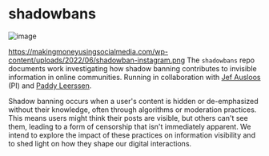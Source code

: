 # shadowbans

![image](https://github.com/user-attachments/assets/bfe5ae31-257d-45fb-9bd1-c59da8ec7c2d)

https://makingmoneyusingsocialmedia.com/wp-content/uploads/2022/06/shadowban-instagram.png
The `shadowbans` repo documents work investigating how shadow banning contributes to invisible information in online communities. Running in collaboration with [Jef Ausloos](https://www.uva.nl/en/profile/a/u/j.ausloos/j.ausloos.html) (PI) and [Paddy Leerssen](https://www.uva.nl/en/profile/l/e/p.j.leerssen/p.j.leerssen.html).

Shadow banning occurs when a user's content is hidden or de-emphasized without their knowledge, often through algorithms or moderation practices. This means users might think their posts are visible, but others can't see them, leading to a form of censorship that isn't immediately apparent. We intend to explore the impact of these practices on information visibility and to shed light on how they shape our digital interactions.
